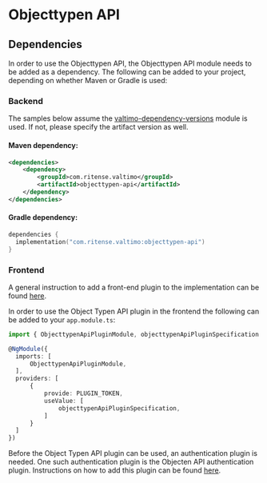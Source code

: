 # Objecttypen API

## Dependencies

In order to use the Objecttypen API, the Objecttypen API module needs to be added as a dependency. The
following can be added to your project, depending on whether Maven or Gradle is used:

### Backend
The samples below assume the [valtimo-dependency-versions](../core/valtimo-dependency-versions.md) module is used.
If not, please specify the artifact version as well.

#### Maven dependency:
```xml
<dependencies>
    <dependency>
        <groupId>com.ritense.valtimo</groupId>
        <artifactId>objecttypen-api</artifactId>
    </dependency>
</dependencies>
```

#### Gradle dependency:
```kotlin
dependencies {
  implementation("com.ritense.valtimo:objecttypen-api")
}
```

### Frontend

A general instruction to add a front-end plugin to the implementation can be
found [here](../core/plugin.md#adding-a-front-end-plugin-to-the-implementation).

In order to use the Object Typen API plugin in the frontend the following can be added to your `app.module.ts`:

```typescript
import { ObjecttypenApiPluginModule, objecttypenApiPluginSpecification } from '@valtimo/plugin';

@NgModule({
  imports: [
      ObjecttypenApiPluginModule,
  ],
  providers: [
      {
          provide: PLUGIN_TOKEN,
          useValue: [
              objecttypenApiPluginSpecification,
          ]
      }
  ]
})
```

Before the Object Typen API plugin can be used, an authentication plugin is needed. One such authentication plugin
is the Objecten API authentication plugin. Instructions on how to add this plugin can be
found [here](objecten-api-authentication.md).
